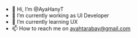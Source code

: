 - 👋 Hi, I’m @AyaHanyT
- 👀 I’m currently working as UI Developer
- 🌱 I’m currently learning UX
- 📫 How to reach me on ayahtarabay@gmail.com


